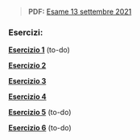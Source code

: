 
> **PDF:** [Esame 13 settembre 2021](/Primo%20Anno/Progettazione%20di%20Sistemi%20Digitali/Esami/2021/2021-09-13-MZ.pdf)

### Esercizi:
[**Esercizio 1**](https://github.com/rimaout/G-Zelda-git/issues/63) (to-do)

[**Esercizio 2**](../../../../../../issues/93)

[**Esercizio 3**](../../../../../../issues/94)

[**Esercizio 4**](../../../../../../issues/60) 

[**Esercizio 5**](METTI-LINK-QUI) (to-do)

[**Esercizio 6**](METTI-LINK-QUI) (to-do)
